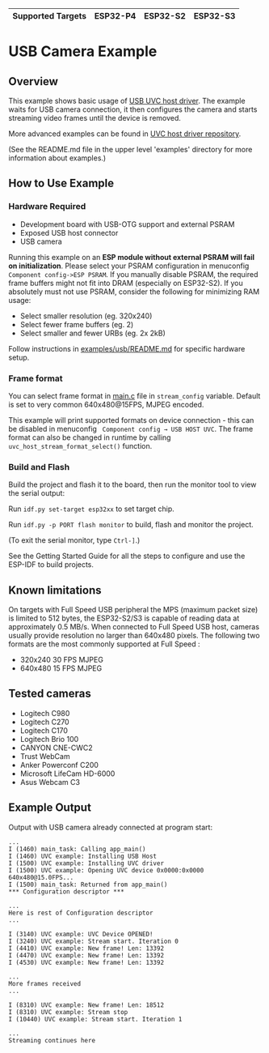 | Supported Targets | ESP32-P4 | ESP32-S2 | ESP32-S3 |
| ----------------- | -------- | -------- | -------- |

# USB Camera Example

## Overview

This example shows basic usage of [USB UVC host driver](https://components.espressif.com/components/espressif/usb_host_uvc). The example waits for USB camera connection, it then configures the camera and starts streaming video frames until the device is removed.

More advanced examples can be found in [UVC host driver repository](https://github.com/espressif/esp-usb/tree/master/host/class/uvc/usb_host_uvc/examples).

(See the README.md file in the upper level 'examples' directory for more information about examples.)

## How to Use Example

### Hardware Required

* Development board with USB-OTG support and external PSRAM
* Exposed USB host connector
* USB camera

Running this example on an **ESP module without external PSRAM will fail on initialization**. Please select your PSRAM configuration in menuconfig `Component config->ESP PSRAM`. If you manually disable PSRAM, the required frame buffers might not fit into DRAM (especially on ESP32-S2). If you absolutely must not use PSRAM, consider the following for minimizing RAM usage:
* Select smaller resolution (eg. 320x240)
* Select fewer frame buffers (eg. 2)
* Select smaller and fewer URBs (eg. 2x 2kB)

Follow instructions in [examples/usb/README.md](../../README.md) for specific hardware setup.

### Frame format

You can select frame format in [main.c](./main/main.c) file in `stream_config` variable. Default is set to very common 640x480@15FPS, MJPEG encoded.

This example will print supported formats on device connection - this can be disabled in menuconfig ` Component config → USB HOST UVC`. The frame format can also be changed in runtime by calling `uvc_host_stream_format_select()` function.

### Build and Flash

Build the project and flash it to the board, then run the monitor tool to view the serial output:

Run `idf.py set-target esp32xx` to set target chip.

Run `idf.py -p PORT flash monitor` to build, flash and monitor the project.

(To exit the serial monitor, type ``Ctrl-]``.)

See the Getting Started Guide for all the steps to configure and use the ESP-IDF to build projects.

## Known limitations

On targets with Full Speed USB peripheral the MPS (maximum packet size) is limited to 512 bytes, the ESP32-S2/S3 is capable of reading data at approximately 0.5 MB/s. When connected to Full Speed USB host, cameras usually provide resolution no larger than 640x480 pixels. The following two formats are the most commonly supported at Full Speed :
* 320x240  30 FPS  MJPEG
* 640x480  15 FPS  MJPEG

## Tested cameras
* Logitech C980
* Logitech C270
* Logitech C170
* Logitech Brio 100
* CANYON CNE-CWC2
* Trust WebCam
* Anker Powerconf C200
* Microsoft LifeCam HD-6000
* Asus Webcam C3

## Example Output

Output with USB camera already connected at program start:
```
...
I (1460) main_task: Calling app_main()
I (1460) UVC example: Installing USB Host
I (1500) UVC example: Installing UVC driver
I (1500) UVC example: Opening UVC device 0x0000:0x0000 640x480@15.0FPS...
I (1500) main_task: Returned from app_main()
*** Configuration descriptor ***

...
Here is rest of Configuration descriptor
...

I (3140) UVC example: UVC Device OPENED!
I (3240) UVC example: Stream start. Iteration 0
I (4410) UVC example: New frame! Len: 13392
I (4470) UVC example: New frame! Len: 13392
I (4530) UVC example: New frame! Len: 13392

...
More frames received
...

I (8310) UVC example: New frame! Len: 18512
I (8310) UVC example: Stream stop
I (10440) UVC example: Stream start. Iteration 1

...
Streaming continues here
```
